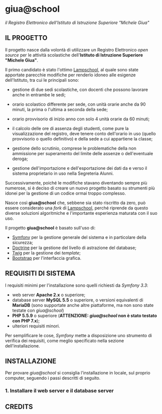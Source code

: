 # giua@school

*il Registro Elettronico dell'Istituto di Istruzione Superiore "Michele Giua"*


## IL PROGETTO

Il progetto nasce dalla volontà di utilizzare un Registro Elettronico *open
source* per le attività scolastiche dell'**Istituto di Istruzione Superiore
"Michele Giua"**.

Il primo candidato è stato l'ottimo [Lampschool](http://www.lampschool.it/), al
quale sono state apportate parecchie modifiche per renderlo idoneo alle
esigenze dell'Istituto, tra cui le principali sono:
  - gestione di due sedi scolastiche, con docenti che possono lavorare anche in entrambe le sedi;

  - orario scolastico differente per sede, con unità orarie anche da 90 minuti, la prima o l'ultima a seconda della sede;

  - orario provvisorio di inizio anno con solo 4 unità orarie da 60 minuti;

  - il calcolo delle ore di assenza degli studenti, come pure la visualizzazione del registro,
    deve tenere conto dell'orario in uso (quello provvisorio o quello definitivo) e
    della sede a cui appartiene la classe;

  - gestione dello scrutinio, comprese le problematiche della non ammissione per
    superamento del limite delle assenze o dell'eventuale deroga;

  - gestione dell'importazione e dell'esportazione dei dati da e verso il sistema proprietario in uso nella Segreteria Alunni.

Successivamente, poiché le modifiche stavano diventando sempre più numerose, si
è deciso di creare un nuovo progetto basato su strumenti più idonei per la
gestione di un codice ormai troppo complesso.

Nasce così **giua@school** che, sebbene sia stato riscritto da zero, può essere
considerato una *fork* di [Lampschool](http://www.lampschool.it/), perché
riprende da questo diverse soluzioni algoritmiche e l'importante esperienza
maturata con il suo uso.

Il progetto **giua@school** è basato sull'uso di:
  - [Symfony](https://symfony.com/) per la gestione generale del sistema e in particolare della sicurezza;
  - [Doctrine](http://www.doctrine-project.org/) per la gestione del livello di astrazione del database;
  - [Twig](https://twig.symfony.com/) per la gestione dei *template*;
  - [Bootstrap](https://getbootstrap.com/) per l'interfaccia grafica.


## REQUISITI DI SISTEMA

I requisiti minimi per l'installazione sono quelli richiesti da *Symfony 3.3*:
  - web server **Apache 2.x** o superiore;
  - database server **MySQL 5.5** o superiore, o versioni equivalenti di
    **MariaDB** (sono supportate anche altre piattaforme, ma non sono state
    testate con *giua@school*)
  - **PHP 5.5.9** o superiore (**ATTENZIONE: *giua@school* non è stato testato con PHP 7.x**);
  - ulteriori requisiti minori.

Per semplificare le cose, *Symfony* mette a disposizione uno strumento di
verifica dei requisiti, come meglio specificato nella sezione
dell'installazione.


## INSTALLAZIONE

Per provare *giua@school* si consiglia l'installazione in locale, sul proprio
computer, seguendo i passi descritti di seguito.


### 1. Installare il web server e il database server




## CREDITS
